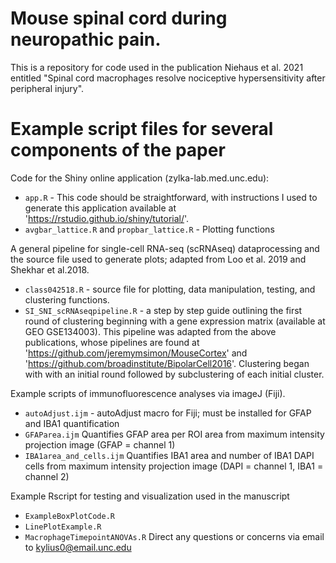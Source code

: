 # Mouse spinal cord during neuropathic pain.

This is a repository for code used in the publication Niehaus et al. 2021 entitled "Spinal cord macrophages resolve nociceptive hypersensitivity after peripheral injury".

# Example script files for several components of the paper
  
  Code for the Shiny online application (zylka-lab.med.unc.edu):
  * `app.R` - This code should be straightforward, with instructions I used to generate this application available at 'https://rstudio.github.io/shiny/tutorial/'.
  * `avgbar_lattice.R` and `propbar_lattice.R` - Plotting functions
  
  A general pipeline for single-cell RNA-seq (scRNAseq) dataprocessing and the source file used to generate plots; adapted from Loo et al. 2019 and Shekhar et al.2018.
  * `class042518.R` - source file for plotting, data manipulation, testing, and clustering functions.
  * `SI_SNI_scRNAseqpipeline.R` - a step by step guide outlining the first round of clustering beginning with a gene expression matrix (available at GEO GSE134003). This pipeline was adapted from the above publications, whose pipelines are found at 'https://github.com/jeremymsimon/MouseCortex' and 'https://github.com/broadinstitute/BipolarCell2016'. Clustering began with with an initial round followed by subclustering of each initial cluster.
  
  
Example scripts of immunofluorescence analyses via imageJ (Fiji).
  * `autoAdjust.ijm` - autoAdjust macro for Fiji; must be installed for GFAP and IBA1 quantification
  * `GFAParea.ijm`   Quantifies GFAP area per ROI area from maximum intensity projection image (GFAP = channel 1)
  * `IBA1area_and_cells.ijm` Quantifies IBA1 area and number of IBA1 DAPI cells from maximum intensity projection image (DAPI = channel 1, IBA1 = channel 2)
  
Example Rscript for testing and visualization used in the manuscript
  * `ExampleBoxPlotCode.R`
  * `LinePlotExample.R`
  * `MacrophageTimepointANOVAs.R`
Direct any questions or concerns via email to kylius0@email.unc.edu
